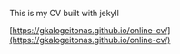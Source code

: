 This is my CV built with jekyll


[https://gkalogeitonas.github.io/online-cv/](https://gkalogeitonas.github.io/online-cv/)
